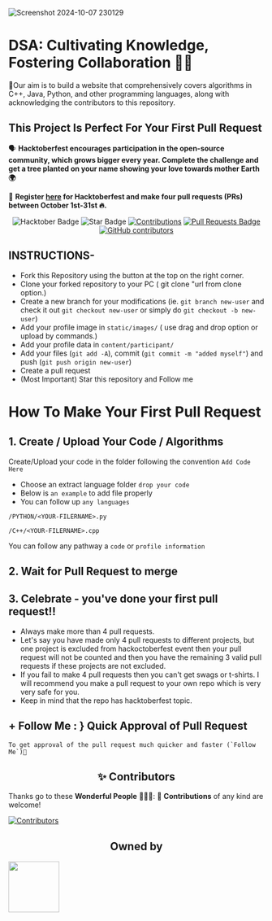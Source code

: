 ![Screenshot 2024-10-07 230129](https://github.com/user-attachments/assets/d797279e-e608-4697-ba23-39538d0ebc7d)
# DSA: Cultivating Knowledge, Fostering Collaboration 👩‍💻
📌Our aim is to build a website that comprehensively covers algorithms in C++, Java, Python, and other programming languages, along with acknowledging the contributors to this repository.

## This Project Is Perfect For Your First Pull Request

🗣 **Hacktoberfest encourages participation in the open-source community, which grows bigger every year. Complete the challenge and get a tree planted on your name showing your love towards mother Earth 🌍**

📢 **Register [here](https://hacktoberfest.com/auth/) for Hacktoberfest and make four pull requests (PRs) between October 1st-31st 🔥.**

<div align="center">

<img src="https://img.shields.io/badge/hacktoberfest-2024-blueviolet" alt="Hacktober Badge"/>
 <img src="https://img.shields.io/static/v1?label=%F0%9F%8C%9F&message=If%20Useful&style=style=flat&color=BC4E99" alt="Star Badge"/>
 <a href="https://github.com/yesiamrajeev" ><img src="https://img.shields.io/badge/Contributions-welcome-violet.svg?style=flat&logo=git" alt="Contributions" /></a>
<a href="https://github.com/yesiamrajeev/Hacktoberfest2024/pulls"><img src="https://img.shields.io/github/issues-pr/yesiamrajeev/Hacktoberfest2024" alt="Pull Requests Badge"/></a>
<a href="https://github.com/yesiamrajeev/Hacktoberfest2024/graphs/contributors"><img alt="GitHub contributors" src="https://img.shields.io/github/contributors/yesiamrajeev/Hacktoberfest2024?color=2b9348"></a>

</div>

## INSTRUCTIONS-

- Fork this Repository using the button at the top on the right corner.
- Clone your forked repository to your PC ( git clone "url from clone option.)
- Create a new branch for your modifications (ie. `git branch new-user` and check it out  `git checkout new-user` or simply do `git checkout -b new-user`)
- Add your profile image in `static/images/` ( use drag and drop option or upload by commands.)
- Add your profile data in `content/participant/`
- Add your files (`git add -A`), commit (`git commit -m "added myself"`) and push (`git push origin new-user`)
- Create a pull request
- (Most Important) Star this repository and Follow me

# How To Make Your First Pull Request

## 1. Create / Upload Your Code / Algorithms

Create/Upload your code in the folder following the convention `Add Code Here`
- Choose an extract language folder `drop your code`
- Below is `an example` to add file properly
- You can follow up `any languages`

```
/PYTHON/<YOUR-FILERNAME>.py
```
```
/C++/<YOUR-FILERNAME>.cpp
```

You can follow any pathway a `code` or `profile information`

## 2. Wait for Pull Request to merge

## 3. Celebrate - you've done your first pull request!!

- Always make more than 4 pull requests.
- Let's say you have made only 4 pull requests to different projects,
but one project is excluded from hackoctoberfest event then your pull request will not be counted and then you have the remaining 3 valid pull requests if these projects are not excluded.
- If you fail to make 4 pull requests then you can't get swags or t-shirts.
I will recommend you make a pull request to your own repo which is very very safe for you.
- Keep in mind that the repo has hacktoberfest topic.


## + Follow Me : } Quick Approval of Pull Request

```
To get approval of the pull request much quicker and faster (`Follow Me`)🚀
```

<h2 align=center> ✨ Contributors </h2>

Thanks go to these **Wonderful People** 👨🏻‍💻: 🚀 **Contributions** of any kind are welcome! 

[![Contributors](https://contrib.rocks/image?repo=yesiamrajeev/Hacktoberfest2024&cacheBuster=321)](https://github.com/yesiamrajeev/Hacktoberfest2024/graphs/contributors)

<h2 align=center> Owned by </h2>

<tr><td align="center"><a href="https://github.com/yesiamrajeev"><kbd><img src="https://avatars3.githubusercontent.com/yesiamrajeev?size=100" width="100px;" alt=""/>
</tr>
